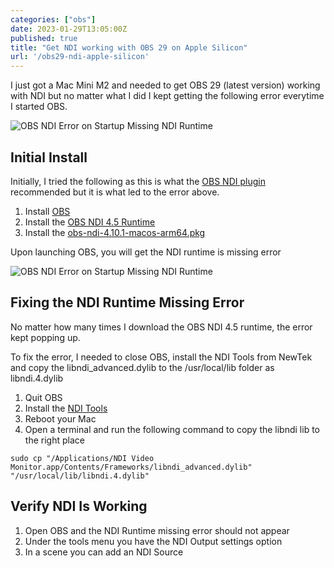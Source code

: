 ```yaml
---
categories: ["obs"]
date: 2023-01-29T13:05:00Z
published: true
title: "Get NDI working with OBS 29 on Apple Silicon"
url: '/obs29-ndi-apple-silicon'
---
```


I just got a Mac Mini M2 and needed to get OBS 29 (latest version) working with NDI but no matter what I did I kept getting the following error everytime I started OBS.

![OBS NDI Error on Startup Missing NDI Runtime](/images/obs-mac/obs-ndi-error.png)

<!--more-->

## Initial Install

Initially, I tried the following as this is what the [OBS NDI plugin](https://obsproject.com/forum/resources/obs-ndi-newtek-ndi™-integration-into-obs-studio.528/) recommended but it is what led to the error above.

1. Install [OBS](https://obsproject.com/download)
1. Install the [OBS NDI 4.5 Runtime](https://ndi.palakis.fr/runtime/ndi-runtime-4.5.1-macOS.pkg)
1. Install the [obs-ndi-4.10.1-macos-arm64.pkg](https://github.com/DDRBoxman/obs-ndi/releases/tag/4.10.1)

Upon launching OBS, you will get the NDI runtime is missing error

![OBS NDI Error on Startup Missing NDI Runtime](/images/obs-mac/obs-ndi-error.png)

## Fixing the NDI Runtime Missing Error

No matter how many times I download the OBS NDI 4.5 runtime, the error kept popping up.

To fix the error, I needed to close OBS, install the NDI Tools from NewTek and copy the libndi_advanced.dylib to the /usr/local/lib folder as libndi.4.dylib

1. Quit OBS
1. Install the [NDI Tools](https://www.ndi.tv/tools/)
1. Reboot your Mac
1. Open a terminal and run the following command to copy the libndi lib to the right place

  ```shell
  sudo cp "/Applications/NDI Video Monitor.app/Contents/Frameworks/libndi_advanced.dylib" "/usr/local/lib/libndi.4.dylib"
  ```

## Verify NDI Is Working

1. Open OBS and the NDI Runtime missing error should not appear
1. Under the tools menu you have the NDI Output settings option
1. In a scene you can add an NDI Source

